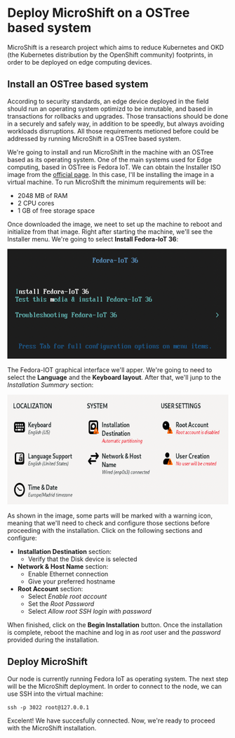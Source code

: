# Deploy MicroShift on a OSTree based system
MicroShift is a research project which aims to reduce Kubernetes and OKD (the Kubernetes distribution by the OpenShift community) footprints, in order to be deployed on edge computing devices. 

## Install an OSTree based system
According to security standards, an edge device deployed in the field should run an operating system optimizd to be inmutable, and based in transactions for rollbacks and upgrades. Those transactions should be done in a securely and safely way, in addition to be speedly, but always avoiding workloads disrruptions. All those requirements metioned before could be addressed by running MicroShift in a OSTree based system.

We're going to install and run MicroShift in the machine with an OSTree based as its operating system. One of the main systems used for Edge computing, based in OSTree is Fedora IoT. We can obtain the Installer ISO image from the [official page](https://getfedora.org/en/iot/download/). In this case, I'll be installing the image in a virtual machine. To run MicroShift the minimum requirements will be:
- 2048 MB of RAM
- 2 CPU cores
- 1 GB of free storage space

Once downloaded the image, we neet to set up the machine to reboot and initialize from that image. Right after starting the machine, we'll see the Installer menu. We're going to select **Install Fedora-IoT 36**:

<img src="https://github.com/dialvare/MicroShift-OSTreeSystems-blog/blob/main/Fedora%20IoT%20Installer.png" width="500" height="250">

The Fedora-IOT graphical interface we'll apper. We're going to need to select the **Language** and the **Keyboard layout**. After that, we'll junp to the *Installation Summary* section: 

<img src="https://github.com/dialvare/MicroShift-OSTreeSystems-blog/blob/main/Installation%20Summary.png" width="700" height="250">

As shown in the image, some parts will be marked with a warning icon, meaning that we'll need to check and configure those sections before proceeding with the installation. Click on the following sections and configure:
- **Installation Destination** section:
  - Verify that the Disk device is selected
- **Network & Host Name** section:
  - Enable Ethernet connection
  - Give your preferred hostname
- **Root Account** section:
  - Select *Enable root account*
  - Set the *Root Password*
  - Select *Allow root SSH login with password*

When finished, click on the **Begin Installation** button. Once the installation is complete, reboot the machine and log in as *root* user and the *password* provided during the installation.

## Deploy MicroShift
Our node is currently running Fedora IoT as operating system. The next step will be the MicroShift deployment. In order to connect to the node, we can use SSH into the virtual machine:
```
ssh -p 3022 root@127.0.0.1
```
Excelent! We have succesfully connected. Now, we're ready to proceed with the MicroShift installation. 





